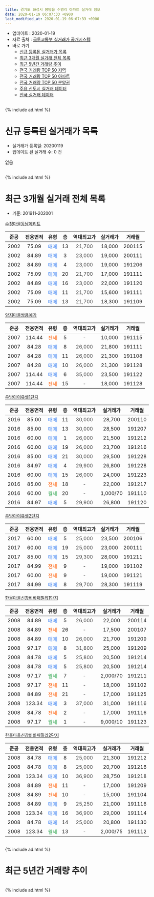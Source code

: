 ```yaml
---
title: 경기도 화성시 봉담읍 수영리 아파트 실거래 정보
date: 2020-01-19 06:07:33 +0900
last_modified_at: 2020-01-19 06:07:33 +0900
---
```


* 업데이트 : 2020-01-19
* 자료 출처 : [국토교통부 실거래가 공개시스템](http://rt.molit.go.kr)
* 바로 가기
    * [신규 등록된 실거래가 목록](#신규-등록된-실거래가-목록)
    * [최근 3개월 실거래 전체 목록](#최근-3개월-실거래-전체-목록)
    * [최근 5년간 거래량 추이](#최근-5년간-거래량-추이)
    * [전국 거래량 TOP 50 지역](https://apt-info.github.io/apt-trade-info/최근-3개월-전국에서-가장-거래가-많이-발생한-지역)
    * [전국 거래량 TOP 50 아파트](https://apt-info.github.io/apt-trade-info/최근-3개월-전국에서-가장-거래가-많이-발생한-아파트)
    * [전국 거래량 TOP 50 분양권](https://apt-info.github.io/apt-trade-info/최근-3개월-전국에서-가장-거래가-많이-발생한-분양권)
    * [주요 신도시 실거래 데이터](https://apt-info.github.io/apt-trade-info/주요-신도시)
    * [전국 실거래 데이터](https://apt-info.github.io/apt-trade-info/전국)
<br>
{% include ad.html %}
<br>

# 신규 등록된 실거래가 목록
* 실거래가 등록일: 20200119
* 업데이트 된 실거래 수: 0 건

없음

<br>
{% include ad.html %}
<br>

# 최근 3개월 실거래 전체 목록
* 기준: 201911-202001


[수정마을동남메리트](https://search.naver.com/search.naver?query=%EA%B2%BD%EA%B8%B0%EB%8F%84+%ED%99%94%EC%84%B1%EC%8B%9C+%EB%B4%89%EB%8B%B4%EC%9D%8D+%EC%88%98%EC%98%81%EB%A6%AC+%EC%88%98%EC%A0%95%EB%A7%88%EC%9D%84%EB%8F%99%EB%82%A8%EB%A9%94%EB%A6%AC%ED%8A%B8)

|준공|전용면적|유형|층|역대최고가|실거래가|거래월|
|:---:|:---:|:---:|:---:|:---:|:---:|:---:|
|2002|75.09|<span style="color:#4285f3">매매</span>|13|<span style="color:#444444">21,700</span>|18,000|200115|
|2002|84.89|<span style="color:#4285f3">매매</span>|3|<span style="color:#444444">23,000</span>|19,000|200111|
|2002|84.89|<span style="color:#4285f3">매매</span>|4|<span style="color:#444444">23,000</span>|19,000|191206|
|2002|75.09|<span style="color:#4285f3">매매</span>|20|<span style="color:#444444">21,700</span>|17,000|191111|
|2002|84.89|<span style="color:#4285f3">매매</span>|16|<span style="color:#444444">23,000</span>|22,000|191120|
|2002|75.09|<span style="color:#4285f3">매매</span>|11|<span style="color:#444444">21,700</span>|15,600|191111|
|2002|75.09|<span style="color:#4285f3">매매</span>|13|<span style="color:#444444">21,700</span>|18,300|191109|

[양지마을쌍용예가](https://search.naver.com/search.naver?query=%EA%B2%BD%EA%B8%B0%EB%8F%84+%ED%99%94%EC%84%B1%EC%8B%9C+%EB%B4%89%EB%8B%B4%EC%9D%8D+%EC%88%98%EC%98%81%EB%A6%AC+%EC%96%91%EC%A7%80%EB%A7%88%EC%9D%84%EC%8C%8D%EC%9A%A9%EC%98%88%EA%B0%80)

|준공|전용면적|유형|층|역대최고가|실거래가|거래월|
|:---:|:---:|:---:|:---:|:---:|:---:|:---:|
|2007|114.44|<span style="color:#ff5a00">전세</span>|5|<span style="color:#444444">-</span>|10,000|191115|
|2007|84.28|<span style="color:#4285f3">매매</span>|8|<span style="color:#444444">26,000</span>|21,800|191111|
|2007|84.28|<span style="color:#4285f3">매매</span>|11|<span style="color:#444444">26,000</span>|21,300|191108|
|2007|84.28|<span style="color:#4285f3">매매</span>|10|<span style="color:#444444">26,000</span>|21,300|191128|
|2007|114.44|<span style="color:#4285f3">매매</span>|6|<span style="color:#444444">35,000</span>|23,500|191122|
|2007|114.44|<span style="color:#ff5a00">전세</span>|15|<span style="color:#444444">-</span>|18,000|191128|

[우방아이유쉘1단지](https://search.naver.com/search.naver?query=%EA%B2%BD%EA%B8%B0%EB%8F%84+%ED%99%94%EC%84%B1%EC%8B%9C+%EB%B4%89%EB%8B%B4%EC%9D%8D+%EC%88%98%EC%98%81%EB%A6%AC+%EC%9A%B0%EB%B0%A9%EC%95%84%EC%9D%B4%EC%9C%A0%EC%89%981%EB%8B%A8%EC%A7%80)

|준공|전용면적|유형|층|역대최고가|실거래가|거래월|
|:---:|:---:|:---:|:---:|:---:|:---:|:---:|
|2016|85.00|<span style="color:#4285f3">매매</span>|11|<span style="color:#444444">30,000</span>|28,700|200110|
|2016|85.00|<span style="color:#4285f3">매매</span>|13|<span style="color:#444444">30,000</span>|28,500|191207|
|2016|60.00|<span style="color:#4285f3">매매</span>|1|<span style="color:#444444">26,000</span>|21,500|191212|
|2016|60.00|<span style="color:#4285f3">매매</span>|19|<span style="color:#444444">26,000</span>|23,700|191216|
|2016|85.00|<span style="color:#4285f3">매매</span>|21|<span style="color:#444444">30,000</span>|29,500|191228|
|2016|84.97|<span style="color:#4285f3">매매</span>|4|<span style="color:#444444">29,900</span>|26,800|191228|
|2016|60.00|<span style="color:#4285f3">매매</span>|15|<span style="color:#444444">26,000</span>|24,000|191223|
|2016|85.00|<span style="color:#ff5a00">전세</span>|18|<span style="color:#444444">-</span>|22,000|191217|
|2016|60.00|<span style="color:#34a853">월세</span>|20|<span style="color:#444444">-</span>|1,000/70|191110|
|2016|84.97|<span style="color:#4285f3">매매</span>|5|<span style="color:#444444">29,900</span>|26,800|191120|

[우방아이유쉘2단지](https://search.naver.com/search.naver?query=%EA%B2%BD%EA%B8%B0%EB%8F%84+%ED%99%94%EC%84%B1%EC%8B%9C+%EB%B4%89%EB%8B%B4%EC%9D%8D+%EC%88%98%EC%98%81%EB%A6%AC+%EC%9A%B0%EB%B0%A9%EC%95%84%EC%9D%B4%EC%9C%A0%EC%89%982%EB%8B%A8%EC%A7%80)

|준공|전용면적|유형|층|역대최고가|실거래가|거래월|
|:---:|:---:|:---:|:---:|:---:|:---:|:---:|
|2017|60.00|<span style="color:#4285f3">매매</span>|5|<span style="color:#444444">25,000</span>|23,500|200106|
|2017|60.00|<span style="color:#4285f3">매매</span>|19|<span style="color:#444444">25,000</span>|23,000|200111|
|2017|85.00|<span style="color:#4285f3">매매</span>|15|<span style="color:#444444">29,300</span>|28,000|191211|
|2017|84.99|<span style="color:#ff5a00">전세</span>|9|<span style="color:#444444">-</span>|19,000|191102|
|2017|60.00|<span style="color:#ff5a00">전세</span>|9|<span style="color:#444444">-</span>|19,000|191121|
|2017|84.99|<span style="color:#4285f3">매매</span>|8|<span style="color:#444444">29,700</span>|28,300|191119|

[한울마을신창비바패밀리1단지](https://search.naver.com/search.naver?query=%EA%B2%BD%EA%B8%B0%EB%8F%84+%ED%99%94%EC%84%B1%EC%8B%9C+%EB%B4%89%EB%8B%B4%EC%9D%8D+%EC%88%98%EC%98%81%EB%A6%AC+%ED%95%9C%EC%9A%B8%EB%A7%88%EC%9D%84%EC%8B%A0%EC%B0%BD%EB%B9%84%EB%B0%94%ED%8C%A8%EB%B0%80%EB%A6%AC1%EB%8B%A8%EC%A7%80)

|준공|전용면적|유형|층|역대최고가|실거래가|거래월|
|:---:|:---:|:---:|:---:|:---:|:---:|:---:|
|2008|84.89|<span style="color:#4285f3">매매</span>|5|<span style="color:#444444">26,000</span>|22,000|200114|
|2008|84.89|<span style="color:#ff5a00">전세</span>|26|<span style="color:#444444">-</span>|17,500|200107|
|2008|84.89|<span style="color:#4285f3">매매</span>|10|<span style="color:#444444">26,000</span>|21,700|191209|
|2008|97.17|<span style="color:#4285f3">매매</span>|8|<span style="color:#444444">31,800</span>|25,000|191209|
|2008|84.78|<span style="color:#4285f3">매매</span>|5|<span style="color:#444444">25,800</span>|20,500|191214|
|2008|84.78|<span style="color:#4285f3">매매</span>|5|<span style="color:#444444">25,800</span>|20,500|191214|
|2008|97.17|<span style="color:#34a853">월세</span>|7|<span style="color:#444444">-</span>|2,000/70|191211|
|2008|97.17|<span style="color:#ff5a00">전세</span>|11|<span style="color:#444444">-</span>|18,000|191102|
|2008|84.89|<span style="color:#ff5a00">전세</span>|21|<span style="color:#444444">-</span>|17,000|191125|
|2008|123.34|<span style="color:#4285f3">매매</span>|3|<span style="color:#444444">37,000</span>|31,000|191116|
|2008|84.78|<span style="color:#ff5a00">전세</span>|2|<span style="color:#444444">-</span>|17,000|191116|
|2008|97.17|<span style="color:#34a853">월세</span>|1|<span style="color:#444444">-</span>|9,000/10|191123|


<script async src="//pagead2.googlesyndication.com/pagead/js/adsbygoogle.js"></script>
<!-- 기본 -->
<ins class="adsbygoogle"
     style="display:block"
     data-ad-client="ca-pub-1142216861245946"
     data-ad-slot="4805727019"
     data-ad-format="auto"
     data-full-width-responsive="true"></ins>
<script>
(adsbygoogle = window.adsbygoogle || []).push({});
</script>


[한울마을신창비바패밀리2단지](https://search.naver.com/search.naver?query=%EA%B2%BD%EA%B8%B0%EB%8F%84+%ED%99%94%EC%84%B1%EC%8B%9C+%EB%B4%89%EB%8B%B4%EC%9D%8D+%EC%88%98%EC%98%81%EB%A6%AC+%ED%95%9C%EC%9A%B8%EB%A7%88%EC%9D%84%EC%8B%A0%EC%B0%BD%EB%B9%84%EB%B0%94%ED%8C%A8%EB%B0%80%EB%A6%AC2%EB%8B%A8%EC%A7%80)

|준공|전용면적|유형|층|역대최고가|실거래가|거래월|
|:---:|:---:|:---:|:---:|:---:|:---:|:---:|
|2008|84.78|<span style="color:#4285f3">매매</span>|8|<span style="color:#444444">25,000</span>|21,300|191212|
|2008|84.78|<span style="color:#4285f3">매매</span>|8|<span style="color:#444444">25,000</span>|20,700|191216|
|2008|123.34|<span style="color:#4285f3">매매</span>|10|<span style="color:#444444">36,900</span>|28,750|191218|
|2008|84.89|<span style="color:#ff5a00">전세</span>|11|<span style="color:#444444">-</span>|17,000|191209|
|2008|84.89|<span style="color:#ff5a00">전세</span>|10|<span style="color:#444444">-</span>|15,000|191104|
|2008|84.89|<span style="color:#4285f3">매매</span>|9|<span style="color:#444444">25,250</span>|21,000|191116|
|2008|123.34|<span style="color:#4285f3">매매</span>|16|<span style="color:#444444">36,900</span>|29,000|191114|
|2008|84.78|<span style="color:#4285f3">매매</span>|14|<span style="color:#444444">25,000</span>|20,800|191130|
|2008|123.34|<span style="color:#34a853">월세</span>|13|<span style="color:#444444">-</span>|2,000/75|191112|


<br>
{% include ad.html %}
<br>

# 최근 5년간 거래량 추이


<div style="width:100%;">
    <canvas id="deal_progress" height="200"></canvas>
</div>

<script>
new Chart(document.getElementById("deal_progress"), {
    type: 'line',
    data: {
        labels: ['201501','201502','201503','201504','201505','201506','201507','201508','201509','201510','201511','201512','201601','201602','201603','201604','201605','201606','201607','201608','201609','201610','201611','201612','201701','201702','201703','201704','201705','201706','201707','201708','201709','201710','201711','201712','201801','201802','201803','201804','201805','201806','201807','201808','201809','201810','201811','201812','201901','201902','201903','201904','201905','201906','201907','201908','201909','201910','201911','201912','202001'],
        datasets: [{
            label: '매매',
            pointRadius: 1,
            data: [20, 12, 23, 21, 21, 12, 13, 21, 12, 18, 9, 13, 12, 9, 5, 17, 17, 20, 13, 24, 12, 30, 9, 14, 12, 7, 8, 10, 12, 14, 9, 16, 10, 14, 11, 8, 10, 9, 14, 13, 10, 13, 13, 8, 7, 23, 11, 11, 7, 15, 22, 8, 6, 8, 17, 7, 7, 20, 14, 15, 6],
            borderColor: "rgba(255, 201, 14, 1)",
            backgroundColor: "rgba(255, 201, 14, 0.5)",
            fill: false,
            lineTension: 0
        },{
            label: '전월세',
            pointRadius: 1,
            data: [21, 14, 19, 19, 9, 12, 15, 15, 10, 14, 17, 10, 12, 8, 23, 40, 12, 26, 12, 14, 17, 18, 13, 7, 6, 18, 15, 20, 26, 21, 18, 16, 23, 12, 19, 23, 20, 11, 18, 23, 7, 12, 17, 9, 14, 11, 5, 6, 16, 10, 8, 9, 7, 8, 14, 12, 9, 11, 11, 3, 1],
            borderColor: "rgba(0, 141, 185, 1)",
            backgroundColor: "rgba(0, 141, 185, 0.5)",
            fill: false,
            lineTension: 0
        }
        ]
    },
    options: {
        responsive: true,
        title: {
            display: false
        },
        tooltips: {
            mode: 'index',
            intersect: false
        },
        hover: {
            mode: 'nearest',
            intersect: true
        },
        scales: {
            xAxes: [{
                display: true,
                scaleLabel: {
                    display: true,
                    labelString: '년/월'
                }
            }],
            yAxes: [{
                display: true,
                ticks: {
                    suggestedMin: 0,
                },
                scaleLabel: {
                    display: true,
                    labelString: '실거래 수'
                }
            }]
        }
    }
});

</script>


<br>
{% include ad.html %}
<br>

